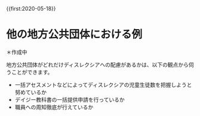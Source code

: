 {{first:2020-05-18}}

# 他の地方公共団体における例
＊作成中

地方公共団体がどれだけディスレクシアへの配慮があるかは、以下の観点から伺うことができます。
- 一括アセスメントなどによってディスレクシアの児童生徒数を把握しようと努めているか
- デイジー教科書の一括提供申請を行っているか
- 職員への周知徹底が行えているか


